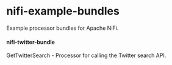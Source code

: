 nifi-example-bundles
=================

Example processor bundles for Apache NiFi.

#### nifi-twitter-bundle

GetTwitterSearch - Processor for calling the Twitter search API.
